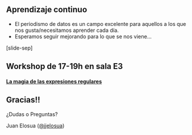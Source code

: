 ## Aprendizaje continuo 

* El periodismo de datos es un campo excelente para aquellos a los que nos gusta/necesitamos aprender cada día.
* Esperamos seguir mejorando para lo que se nos viene...

[slide-sep]

## Workshop de 17-19h en sala E3

#### [La magia de las expresiones regulares](http://sched.mediaparty.info/event/af6c957a507df6bd8f84284be3f9d843#.VeA4CdNViko)

## Gracias!!

¿Dudas o Preguntas?

Juan Elosua ([@jjelosua][twitter])

[twitter]: https://twitter.com/jjelosua




